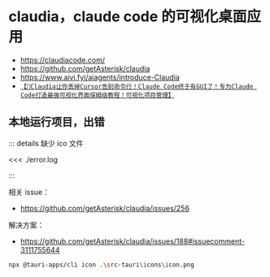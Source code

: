 # claudia，claude code 的可视化桌面应用

- https://claudiacode.com/
- https://github.com/getAsterisk/claudia
- https://www.aivi.fyi/aiagents/introduce-Claudia
- [`【🚀Claudia让你丢掉Cursor告别命令行！Claude Code终于有GUI了！专为Claude Code打造最强可视化界面保姆级教程！可视化项目管理】`](https://www.bilibili.com/video/BV16D34zpEGu/)

## 本地运行项目，出错

::: details 缺少 ico 文件

<<< ./error.log

:::

相关 issue：

- https://github.com/getAsterisk/claudia/issues/256

解决方案：

- https://github.com/getAsterisk/claudia/issues/188#issuecomment-3111755644

```bash
npx @tauri-apps/cli icon .\src-tauri\icons\icon.png
```
